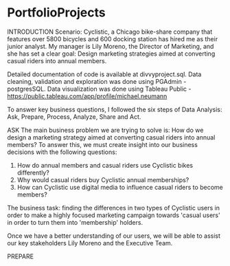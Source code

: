 # PortfolioProjects
INTRODUCTION Scenario: Cyclistic, a Chicago bike-share company that features over 5800 bicycles and 600 docking station has hired me as their junior 
analyst. My manager is Lily Moreno, the Director of Marketing, and she has set a clear goal: Design marketing strategies aimed at converting casual 
riders into annual members. 

Detailed documentation of code is available at divvyproject.sql.
Data cleaning, validation and exploration was done using PGAdmin - postgresSQL.
Data visualization was done using Tableau Public - https://public.tableau.com/app/profile/michael.neumann

To answer key business questions, I followed the six steps of Data Analysis: Ask, Prepare, Process, Analyze, Share and Act.

ASK
The main business problem we are trying to solve is: 
How do we design a marketing strategy aimed at converting casual riders into annual members? 
To answer this, we must create insight into our business decisions with the following questions:
  1. How do annual members and casual riders use Cyclistic bikes differently?
  2. Why would casual riders buy Cyclistic annual memberships?
  3. How can Cyclistic use digital media to influence casual riders to become members?

The business task: finding the differences in two types of Cyclistic users in order to make a highly focused marketing campaign towards
'casual users' in order to turn them into 'membership' holders.

Once we have a better understanding of our users, we will be able to assist our key stakeholders Lily Moreno and the Executive Team. 

PREPARE

